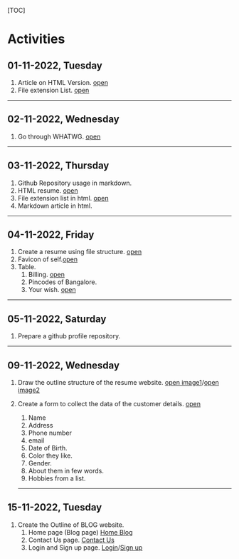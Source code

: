 [TOC]

# Activities

## 01-11-2022, Tuesday

1. Article on HTML Version. [open](./Nov/01-11-22-tue/Html_versions.md)
2. File extension List. [open](./Nov/01-11-22-tue/File%20Extensions.md)

---

## 02-11-2022, Wednesday

1. Go through WHATWG. [open](./Nov/02-11-22-wed/whatwg.md)

---

## 03-11-2022, Thursday

1. Github Repository usage in markdown.
2. HTML resume. [open](./Nov/03-11-22-thu/Resume.html)
3. File extension list in html. [open](./Nov/03-11-22-thu/File_Extension_List.html)
4. Markdown article in html.


---

## 04-11-2022, Friday

1. Create a resume using file structure. [open](./Nov/04-11-22-fri/Resume.html)
2. Favicon of self.[open](./Nov/04-11-22-fri/Favicon.html)
3. Table.
   1. Billing. [open](./Nov/04-11-22-fri/Billing.html)
   2. Pincodes of Bangalore.
   3. Your wish. [open](./Nov/04-11-22-fri/Your_Self.md)

---

## 05-11-2022, Saturday

1. Prepare a github profile repository.

---

## 09-11-2022, Wednesday

1. Draw the outline structure of the resume website. [open image1](./Nov/09-11-22-wed/Resume_Outline1.jpg)/[open image2](./Nov/09-11-22-wed/Resume_Outline2.jpg)
2. Create a form to collect the data of the customer details. [open](./Nov/09-11-22-wed/Customer_Details.html)
   1. Name
   2. Address
   3. Phone number
   4. email
   5. Date of Birth.
   6. Color they like.
   7. Gender.
   8. About them in few words.
   9. Hobbies from a list.

   ---

## 15-11-2022, Tuesday

1. Create the Outline of BLOG website.
   1. Home page (Blog page) [Home Blog](../../../Design/blog.png)
   2. Contact Us page. [Contact Us](../../../Design/contact_us.png)
   3. Login and Sign up page. [Login](./../../../Design/login.png)/[Sign up](./../../../Design/signup.png)